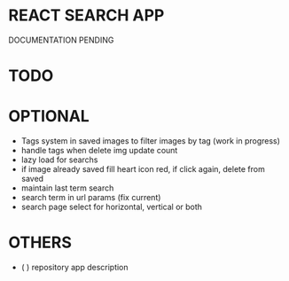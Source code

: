 # REACT SEARCH APP

DOCUMENTATION PENDING

# TODO

# OPTIONAL

- Tags system in saved images to filter images by tag (work in progress)
- handle tags when delete img update count
- lazy load for searchs
- if image already saved fill heart icon red, if click again, delete from saved
- maintain last term search
- search term in url params (fix current)
- search page select for horizontal, vertical or both

# OTHERS

- (   ) repository app description